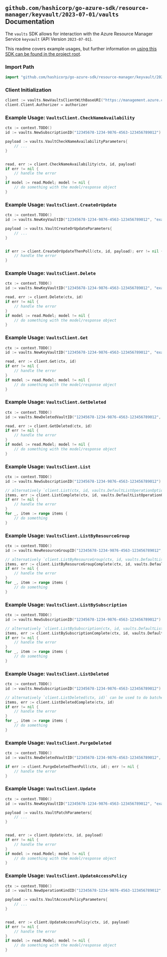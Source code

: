 
## `github.com/hashicorp/go-azure-sdk/resource-manager/keyvault/2023-07-01/vaults` Documentation

The `vaults` SDK allows for interaction with the Azure Resource Manager Service `keyvault` (API Version `2023-07-01`).

This readme covers example usages, but further information on [using this SDK can be found in the project root](https://github.com/hashicorp/go-azure-sdk/tree/main/docs).

### Import Path

```go
import "github.com/hashicorp/go-azure-sdk/resource-manager/keyvault/2023-07-01/vaults"
```


### Client Initialization

```go
client := vaults.NewVaultsClientWithBaseURI("https://management.azure.com")
client.Client.Authorizer = authorizer
```


### Example Usage: `VaultsClient.CheckNameAvailability`

```go
ctx := context.TODO()
id := vaults.NewSubscriptionID("12345678-1234-9876-4563-123456789012")

payload := vaults.VaultCheckNameAvailabilityParameters{
	// ...
}


read, err := client.CheckNameAvailability(ctx, id, payload)
if err != nil {
	// handle the error
}
if model := read.Model; model != nil {
	// do something with the model/response object
}
```


### Example Usage: `VaultsClient.CreateOrUpdate`

```go
ctx := context.TODO()
id := vaults.NewKeyVaultID("12345678-1234-9876-4563-123456789012", "example-resource-group", "vaultValue")

payload := vaults.VaultCreateOrUpdateParameters{
	// ...
}


if err := client.CreateOrUpdateThenPoll(ctx, id, payload); err != nil {
	// handle the error
}
```


### Example Usage: `VaultsClient.Delete`

```go
ctx := context.TODO()
id := vaults.NewKeyVaultID("12345678-1234-9876-4563-123456789012", "example-resource-group", "vaultValue")

read, err := client.Delete(ctx, id)
if err != nil {
	// handle the error
}
if model := read.Model; model != nil {
	// do something with the model/response object
}
```


### Example Usage: `VaultsClient.Get`

```go
ctx := context.TODO()
id := vaults.NewKeyVaultID("12345678-1234-9876-4563-123456789012", "example-resource-group", "vaultValue")

read, err := client.Get(ctx, id)
if err != nil {
	// handle the error
}
if model := read.Model; model != nil {
	// do something with the model/response object
}
```


### Example Usage: `VaultsClient.GetDeleted`

```go
ctx := context.TODO()
id := vaults.NewDeletedVaultID("12345678-1234-9876-4563-123456789012", "locationValue", "deletedVaultValue")

read, err := client.GetDeleted(ctx, id)
if err != nil {
	// handle the error
}
if model := read.Model; model != nil {
	// do something with the model/response object
}
```


### Example Usage: `VaultsClient.List`

```go
ctx := context.TODO()
id := vaults.NewSubscriptionID("12345678-1234-9876-4563-123456789012")

// alternatively `client.List(ctx, id, vaults.DefaultListOperationOptions())` can be used to do batched pagination
items, err := client.ListComplete(ctx, id, vaults.DefaultListOperationOptions())
if err != nil {
	// handle the error
}
for _, item := range items {
	// do something
}
```


### Example Usage: `VaultsClient.ListByResourceGroup`

```go
ctx := context.TODO()
id := vaults.NewResourceGroupID("12345678-1234-9876-4563-123456789012", "example-resource-group")

// alternatively `client.ListByResourceGroup(ctx, id, vaults.DefaultListByResourceGroupOperationOptions())` can be used to do batched pagination
items, err := client.ListByResourceGroupComplete(ctx, id, vaults.DefaultListByResourceGroupOperationOptions())
if err != nil {
	// handle the error
}
for _, item := range items {
	// do something
}
```


### Example Usage: `VaultsClient.ListBySubscription`

```go
ctx := context.TODO()
id := vaults.NewSubscriptionID("12345678-1234-9876-4563-123456789012")

// alternatively `client.ListBySubscription(ctx, id, vaults.DefaultListBySubscriptionOperationOptions())` can be used to do batched pagination
items, err := client.ListBySubscriptionComplete(ctx, id, vaults.DefaultListBySubscriptionOperationOptions())
if err != nil {
	// handle the error
}
for _, item := range items {
	// do something
}
```


### Example Usage: `VaultsClient.ListDeleted`

```go
ctx := context.TODO()
id := vaults.NewSubscriptionID("12345678-1234-9876-4563-123456789012")

// alternatively `client.ListDeleted(ctx, id)` can be used to do batched pagination
items, err := client.ListDeletedComplete(ctx, id)
if err != nil {
	// handle the error
}
for _, item := range items {
	// do something
}
```


### Example Usage: `VaultsClient.PurgeDeleted`

```go
ctx := context.TODO()
id := vaults.NewDeletedVaultID("12345678-1234-9876-4563-123456789012", "locationValue", "deletedVaultValue")

if err := client.PurgeDeletedThenPoll(ctx, id); err != nil {
	// handle the error
}
```


### Example Usage: `VaultsClient.Update`

```go
ctx := context.TODO()
id := vaults.NewKeyVaultID("12345678-1234-9876-4563-123456789012", "example-resource-group", "vaultValue")

payload := vaults.VaultPatchParameters{
	// ...
}


read, err := client.Update(ctx, id, payload)
if err != nil {
	// handle the error
}
if model := read.Model; model != nil {
	// do something with the model/response object
}
```


### Example Usage: `VaultsClient.UpdateAccessPolicy`

```go
ctx := context.TODO()
id := vaults.NewOperationKindID("12345678-1234-9876-4563-123456789012", "example-resource-group", "vaultValue", "add")

payload := vaults.VaultAccessPolicyParameters{
	// ...
}


read, err := client.UpdateAccessPolicy(ctx, id, payload)
if err != nil {
	// handle the error
}
if model := read.Model; model != nil {
	// do something with the model/response object
}
```
